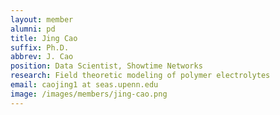 ```yaml
---
layout: member
alumni: pd
title: Jing Cao
suffix: Ph.D.
abbrev: J. Cao
position: Data Scientist, Showtime Networks
research: Field theoretic modeling of polymer electrolytes
email: caojing1 at seas.upenn.edu
image: /images/members/jing-cao.png
---
```

